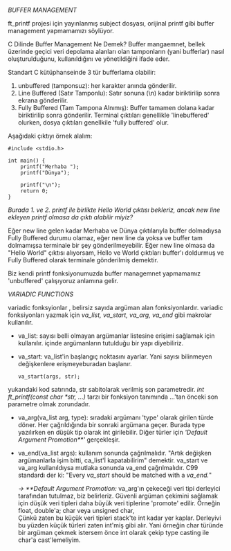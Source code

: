 *BUFFER MANAGEMENT*

ft_printf projesi için yayınlanmış subject dosyası, orijinal printf gibi buffer management yapmamamızı söylüyor.

C Dilinde Buffer Management Ne Demek? Buffer mangaemnet, bellek üzerinde geçici veri depolama alanları olan tamponların (yani bufferlar) 
nasıl oluşturulduğunu, kullanıldığını ve yönetildiğini ifade eder.

Standart C kütüphanseinde 3 tür bufferlama olabilir:

  1. unbuffered (tamponsuz): her karakter anında gönderilir.
  2. Line Buffered (Satır Tamponlu): Satır sonuna (\n) kadar biriktirilip sonra ekrana gönderilir.
  3. Fully Buffered (Tam Tampona Alnımış): Buffer tamamen dolana kadar biriktirilip sonra gönderilir. Terminal çıktıları genellikle 'linebuffered' olurken, dosya çıktıları genellkile 'fully buffered' olur.

Aşağıdaki çıktıyı örnek alalım:

    #include <stdio.h>
    
    int main() {
        printf("Merhaba ");
        printf("Dünya");
    
        printf("\n");
        return 0;
    }

_Burada 1. ve 2. printf ile birlikte Hello World çıktısı bekleriz, ancak new line ekleyen printf olmasa da çıktı alabilir miyiz?_

Eğer new line gelen kadar Merhaba ve Dünya çıktılarıyla buffer dolmadıysa Fully Buffered durumu olamaz, eğer new line da yoksa ve buffer tam dolmamışsa terminale 
bir şey gönderilmeyebilir. Eğer new line olmasa da "Hello World" çıktısı alıyorsam, Hello ve World çıktıları buffer'ı doldurmuş ve Fully Buffered olarak terminale gönderilmiş demektir.

Biz kendi printf fonksiyonumuzda buffer managemnet yapmamamız 'unbuffered' çalışıyoruz anlamına gelir.


*VARIADIC FUNCTIONS*

variadic fonksyionlar , belirsiz sayıda argüman alan fonksiyonlardır. variadic fonksiyonları yazmak için *va_list, va_start, va_arg, va_end* gibi makrolar kullanılır.
  - va_list: sayısı belli olmayan argümanlar listesine erişimi sağlamak için kullanılır. içinde argümanların tutulduğu bir yapı diyebiliriz.
  - va_start: va_list'in başlangıç noktasını ayarlar. Yani sayısı bilinmeyen değişkenlere erişmeyeburadan başlanır.

        va_start(args, str);
yukarıdaki kod satırında, str sabitolarak verilmiş son parametredir. 
_int	ft_printf(const char *str, ...)_ tarzı bir fonksiyon tanımında ...'tan önceki son parametre olmak zorundadır.
  - va_arg(va_list arg, type): sıradaki argümanı 'type' olarak girilen türde döner. Her çağrıldığında bir sonraki argümana geçer. Burada type yazılırken en düşük tip olarak int girilebilir. Diğer türler için _'Default Argument Promotion**'_ gerçekleşir.
  - va_end(va_list args): kullanım sonunda çağrılmalıdır. "Artık değişken argümanlarla işim bitti, ca_list'İ kapatabilirim" demektir. va_start ve va_arg kullanıldıysa mutlaka sonunda va_end çağrılmalıdır. C99 standardı der ki: "Every *va_start* should be matched with a *va_end.*"
    
     _-> **Default Argument Promotion:_ va_arg'ın çekeceği veri tipi derleyici tarafından tutulmaz, biz belirleriz. Güvenli argüman çekimini sağlamak için düşük veri tipleri daha büyük veri tiplerine 'promote' edilir. Örneğin float, double'a; char veya unsigned char,  
    Çünkü zaten bu küçük veri tipleri stack'te int kadar yer kaplar. Derleyivi bu yüzden küçük türleri zaten int'miş gibi alır. Yani örneğin char türünde bir argüman çekmek istersem önce int olarak çekip type casting ile char'a cast'lemeliyim.
    




























